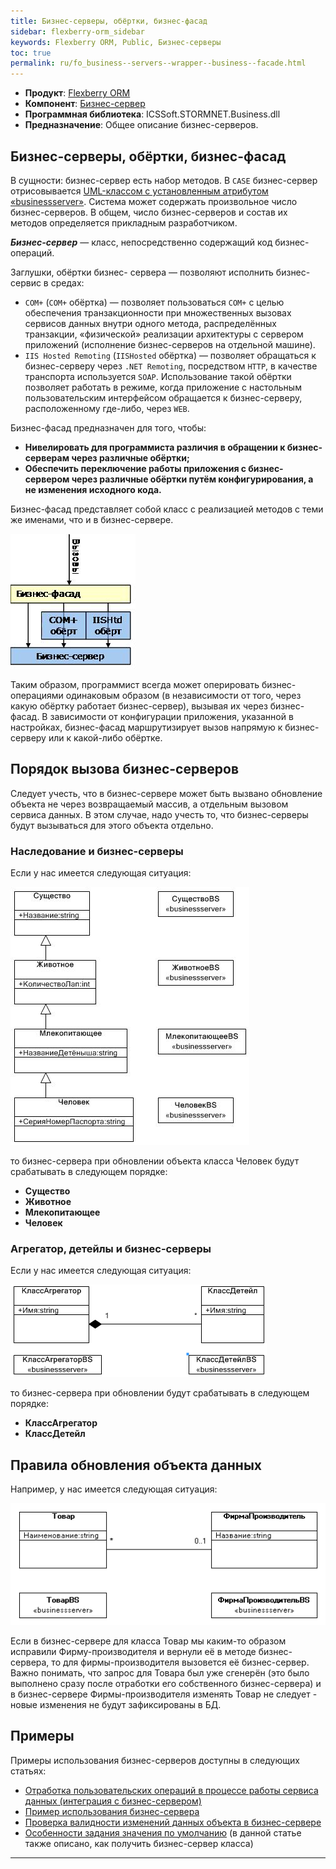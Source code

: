 ```yaml
---
title: Бизнес-серверы, обёртки, бизнес-фасад
sidebar: flexberry-orm_sidebar
keywords: Flexberry ORM, Public, Бизнес-серверы
toc: true
permalink: ru/fo_business--servers--wrapper--business--facade.html
---
```

* **Продукт**: [Flexberry ORM](fo_flexberry-o-r-m.html)
* **Компонент**: [Бизнес-сервер](fo_business-logic.html)
* **Программная библиотека**: ICSSoft.STORMNET.Business.dll
* **Предназначение**: Общее описание бизнес-серверов.

## Бизнес-серверы, обёртки, бизнес-фасад

В сущности: бизнес-сервер есть набор методов. В `CASE` бизнес-сервер отрисовывается [UML-классом с установленным атрибутом «businessserver»](fd_business-servers.html). Система может содержать произвольное число бизнес-серверов. В общем, число бизнес-серверов и состав их методов определяется прикладным разработчиком.

***Бизнес-сервер*** — класс, непосредственно содержащий код бизнес-операций.

Заглушки, обёртки бизнес- сервера — позволяют исполнить бизнес-сервис в средах:

*	`COM+` (`COM+` обёртка) — позволяет пользоваться `COM+` с целью обеспечения транзакционности при множественных вызовах сервисов данных внутри одного метода, распределённых транзакции, «физической» реализации архитектуры с сервером приложений (исполнение бизнес-серверов на отдельной машине).
*	`IIS Hosted Remoting` (`IISHosted` обёртка) — позволяет обращаться к бизнес-серверу через `.NET Remoting`, посредством `HTTP`, в качестве транспорта используется `SOAP`. Использование такой обёртки позволяет работать в режиме, когда приложение с настольным пользовательским интерфейсом обращается к бизнес-серверу, расположенному где-либо, через `WEB`.

Бизнес-фасад предназначен для того, чтобы:

*	**Нивелировать для программиста различия в обращении к бизнес-серверам через различные обёртки;**
*	**Обеспечить переключение работы приложения с бизнес-сервером через различные обёртки путём конфигурирования, а не изменения исходного кода.**

Бизнес-фасад представляет собой класс с реализацией методов с теми же именами, что и в бизнес-сервере.

![](/images/pages/products/flexberry-orm/primer9.jpg)

Таким образом, программист всегда может оперировать бизнес-операциями одинаковым образом (в независимости от того, через какую обёртку работает бизнес-сервер), вызывая их через бизнес-фасад. В зависимости от конфигурации приложения, указанной в настройках, бизнес-фасад маршрутизирует вызов напрямую к бизнес-серверу или к какой-либо обёртке.

## Порядок вызова бизнес-серверов
Следует учесть, что в бизнес-сервере может быть вызвано обновление объекта не через возвращаемый массив, а отдельным вызовом сервиса данных. В этом случае, надо учесть то, что бизнес-серверы будут вызываться для этого объекта отдельно.

### Наследование и бизнес-серверы
Если у нас имеется следующая ситуация:

![](/images/pages/products/flexberry-orm/BSHierarchy.JPG)

то бизнес-сервера при обновлении объекта класса Человек будут срабатывать в следующем порядке: 

* **Существо**
* **Животное**
* **Млекопитающее**
* **Человек**

### Агрегатор, детейлы и бизнес-серверы
Если у нас имеется следующая ситуация:

![](/images/pages/products/flexberry-orm/AgregatorDetailAtBS.png)

то бизнес-сервера при обновлении будут срабатывать в следующем порядке:

* **КлассАгрегатор**
* **КлассДетейл**

## Правила обновления объекта данных
Например, у нас имеется следующая ситуация:

![](/images/pages/products/flexberry-orm/BusinesServerMasters.GIF)

Если в бизнес-сервере для класса Товар мы каким-то образом исправили Фирму-производителя и вернули её в методе бизнес-сервера, то для фирмы-производителя вызовется её бизнес-сервер. Важно понимать, что запрос для Товара был уже сгенерён (это было выполнено сразу после отработки его собственного бизнес-сервера) и в бизнес-сервере Фирмы-производителя изменять Товар не следует - новые изменения не будут зафиксированы в БД.


## Примеры
Примеры использования бизнес-серверов доступны в следующих статьях:

* [Отработка пользовательских операций в процессе работы сервиса данных (интеграция с бизнес-сервером)](otrabotka-polzovatelskih-operacii-v-processe-raboty-servisa-dannyh-integraciya-s-biznes-serverom.html)
* [Пример использования бизнес-сервера](fo_bs-example.html)
* [Проверка валидности изменений данных объекта в бизнес-сервере](fo_b-s-unique-data-check.html)
* [Особенности задания значения по умолчанию](fo_features-of-dafault-value-assignment.html) (в данной статье также описано, как получить бизнес-сервер класса)

----
